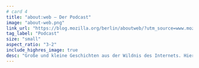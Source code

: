 ```yaml
---
# card 4
title: "about:web – Der Podcast"
image: "about-web.png"
link_url: "https://blog.mozilla.org/berlin/aboutweb/?utm_source=www.mozilla.org&utm_medium=referral&utm_campaign=homepage-de&utm_content=card"
tag_label: "Podcast"
size: "small"
aspect_ratio: "3-2"
include_highres_image: true
desc: "Große und kleine Geschichten aus der Wildnis des Internets. Hier hörst Du, wie das Internet tickt."
---
```

